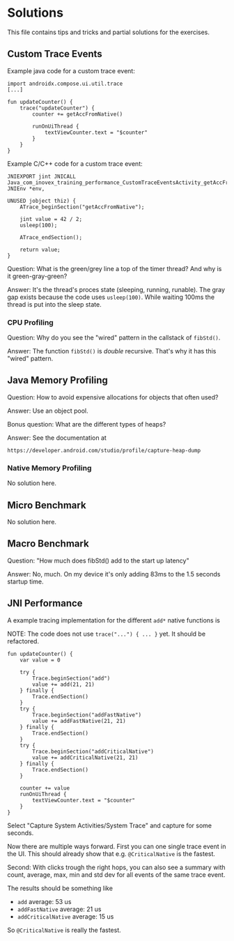 # Solutions

This file contains tips and tricks and partial solutions for the exercises.


## Custom Trace Events

Example java code for a custom trace event:

    import androidx.compose.ui.util.trace
    [...]

    fun updateCounter() {
        trace("updateCounter") {
            counter += getAccFromNative()

            runOnUiThread {
                textViewCounter.text = "$counter"
            }
        }
    }

Example C/C++ code for a custom trace event:

    JNIEXPORT jint JNICALL
    Java_com_inovex_training_performance_CustomTraceEventsActivity_getAccFromNative(UNUSED JNIEnv *env,
                                                                                    UNUSED jobject thiz) {
        ATrace_beginSection("getAccFromNative");

        jint value = 42 / 2;
        usleep(100);

        ATrace_endSection();

        return value;
    }

Question: What is the green/grey line a top of the timer thread? And why is it
green-gray-green?

Answer: It's the thread's proces state (sleeping, running, runable). The gray
gap exists because the code uses `usleep(100)`. While waiting 100ms the thread
is put into the sleep state.


### CPU Profiling

Question: Why do you see the "wired" pattern in the callstack of `fibStd()`.

Answer: The function `fibStd()` is _double_ recursive. That's why it has this
"wired" pattern.


## Java Memory Profiling

Question: How to avoid expensive allocations for objects that often used?

Answer: Use an object pool.

Bonus question: What are the different types of heaps?

Answer: See the documentation at

    https://developer.android.com/studio/profile/capture-heap-dump


### Native Memory Profiling

No solution here.


## Micro Benchmark

No solution here.


## Macro Benchmark

Question: "How much does fibStd() add to the start up latency"

Answer: No, much. On my device it's only adding 83ms to the 1.5 seconds startup
time.


## JNI Performance

A example tracing implementation for the different `add*` native functions is

NOTE: The code does not use `trace("...") { ... }` yet. It should be refactored.

    fun updateCounter() {
        var value = 0

        try {
            Trace.beginSection("add")
            value += add(21, 21)
        } finally {
            Trace.endSection()
        }
        try {
            Trace.beginSection("addFastNative")
            value += addFastNative(21, 21)
        } finally {
            Trace.endSection()
        }
        try {
            Trace.beginSection("addCriticalNative")
            value += addCriticalNative(21, 21)
        } finally {
            Trace.endSection()
        }

        counter += value
        runOnUiThread {
            textViewCounter.text = "$counter"
        }
    }

Select "Capture System Activities/System Trace" and capture for some seconds.

Now there are multiple ways forward. First you can one single trace event in
the UI. This should already show that e.g. `@CriticalNative` is the fastest.

Second: With clicks trough the right hops, you can also see a summary with
count, average, max, min and std dev for all events of the same trace event.

The results should be something like

* `add` average: 53 us
* `addFastNative` average: 21 us
* `addCriticalNative` average: 15 us

So `@CriticalNative` is really the fastest.
